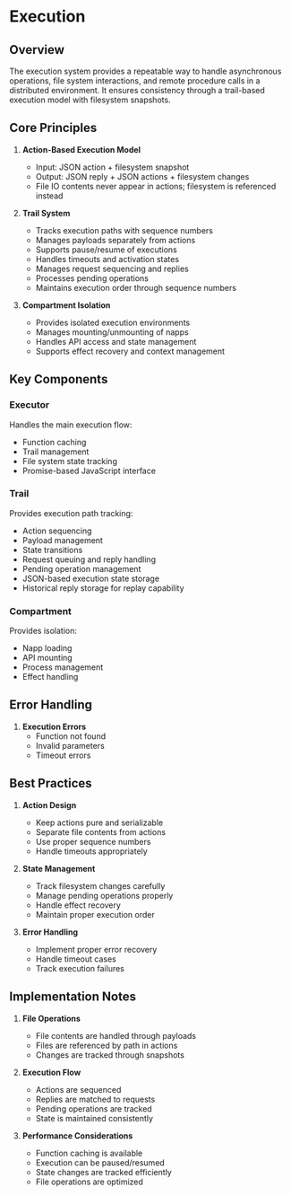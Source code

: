 # Execution

## Overview

The execution system provides a repeatable way to handle asynchronous
operations, file system interactions, and remote procedure calls in a
distributed environment. It ensures consistency through a trail-based execution
model with filesystem snapshots.

## Core Principles

1. **Action-Based Execution Model**
   - Input: JSON action + filesystem snapshot
   - Output: JSON reply + JSON actions + filesystem changes
   - File IO contents never appear in actions; filesystem is referenced instead

2. **Trail System**
   - Tracks execution paths with sequence numbers
   - Manages payloads separately from actions
   - Supports pause/resume of executions
   - Handles timeouts and activation states
   - Manages request sequencing and replies
   - Processes pending operations
   - Maintains execution order through sequence numbers

3. **Compartment Isolation**
   - Provides isolated execution environments
   - Manages mounting/unmounting of napps
   - Handles API access and state management
   - Supports effect recovery and context management

## Key Components

### Executor

Handles the main execution flow:

- Function caching
- Trail management
- File system state tracking
- Promise-based JavaScript interface

### Trail

Provides execution path tracking:

- Action sequencing
- Payload management
- State transitions
- Request queuing and reply handling
- Pending operation management
- JSON-based execution state storage
- Historical reply storage for replay capability

### Compartment

Provides isolation:

- Napp loading
- API mounting
- Process management
- Effect handling

## Error Handling

1. **Execution Errors**
   - Function not found
   - Invalid parameters
   - Timeout errors

## Best Practices

1. **Action Design**
   - Keep actions pure and serializable
   - Separate file contents from actions
   - Use proper sequence numbers
   - Handle timeouts appropriately

2. **State Management**
   - Track filesystem changes carefully
   - Manage pending operations properly
   - Handle effect recovery
   - Maintain proper execution order

3. **Error Handling**
   - Implement proper error recovery
   - Handle timeout cases
   - Track execution failures

## Implementation Notes

1. **File Operations**
   - File contents are handled through payloads
   - Files are referenced by path in actions
   - Changes are tracked through snapshots

2. **Execution Flow**
   - Actions are sequenced
   - Replies are matched to requests
   - Pending operations are tracked
   - State is maintained consistently

3. **Performance Considerations**
   - Function caching is available
   - Execution can be paused/resumed
   - State changes are tracked efficiently
   - File operations are optimized
